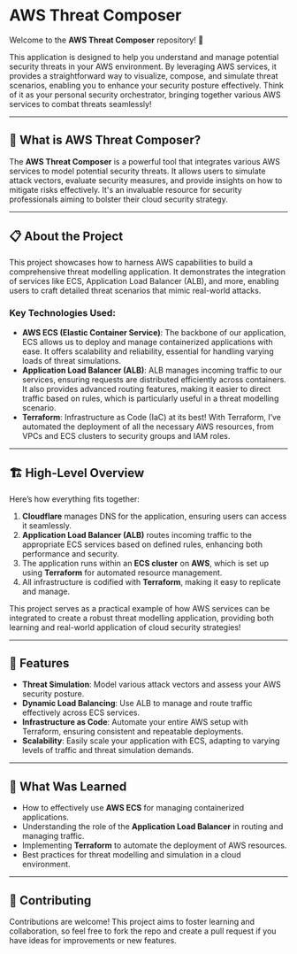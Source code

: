 <!DOCTYPE html>
<html lang="en">
<head>
    <meta charset="UTF-8">
    <meta name="viewport" content="width=device-width, initial-scale=1.0">
    <title>AWS Threat Composer</title>
</head>
<body>

<h1>AWS Threat Composer</h1>

<p>Welcome to the <strong>AWS Threat Composer</strong> repository! 🎉</p>

<p>This application is designed to help you understand and manage potential security threats in your AWS environment. By leveraging AWS services, it provides a straightforward way to visualize, compose, and simulate threat scenarios, enabling you to enhance your security posture effectively. Think of it as your personal security orchestrator, bringing together various AWS services to combat threats seamlessly!</p>

<hr>

<h2>🌟 What is AWS Threat Composer?</h2>

<p>The <strong>AWS Threat Composer</strong> is a powerful tool that integrates various AWS services to model potential security threats. It allows users to simulate attack vectors, evaluate security measures, and provide insights on how to mitigate risks effectively. It's an invaluable resource for security professionals aiming to bolster their cloud security strategy.</p>

<hr>

<h2>📋 About the Project</h2>

<p>This project showcases how to harness AWS capabilities to build a comprehensive threat modelling application. It demonstrates the integration of services like ECS, Application Load Balancer (ALB), and more, enabling users to craft detailed threat scenarios that mimic real-world attacks.</p>

<h3>Key Technologies Used:</h3>
<ul>
    <li><strong>AWS ECS (Elastic Container Service)</strong>: The backbone of our application, ECS allows us to deploy and manage containerized applications with ease. It offers scalability and reliability, essential for handling varying loads of threat simulations.</li>
    <li><strong>Application Load Balancer (ALB)</strong>: ALB manages incoming traffic to our services, ensuring requests are distributed efficiently across containers. It also provides advanced routing features, making it easier to direct traffic based on rules, which is particularly useful in a threat modelling scenario.</li>
    <li><strong>Terraform</strong>: Infrastructure as Code (IaC) at its best! With Terraform, I’ve automated the deployment of all the necessary AWS resources, from VPCs and ECS clusters to security groups and IAM roles.</li>
</ul>

<hr>

<h2>🏗️ High-Level Overview</h2>

<p>Here’s how everything fits together:</p>

<ol>
    <li><strong>Cloudflare</strong> manages DNS for the application, ensuring users can access it seamlessly.</li>
    <li><strong>Application Load Balancer (ALB)</strong> routes incoming traffic to the appropriate ECS services based on defined rules, enhancing both performance and security.</li>
    <li>The application runs within an <strong>ECS cluster</strong> on <strong>AWS</strong>, which is set up using <strong>Terraform</strong> for automated resource management.</li>
    <li>All infrastructure is codified with <strong>Terraform</strong>, making it easy to replicate and manage.</li>
</ol>

<p>This project serves as a practical example of how AWS services can be integrated to create a robust threat modelling application, providing both learning and real-world application of cloud security strategies!</p>

<hr>

<h2>🚀 Features</h2>

<ul>
    <li><strong>Threat Simulation</strong>: Model various attack vectors and assess your AWS security posture.</li>
    <li><strong>Dynamic Load Balancing</strong>: Use ALB to manage and route traffic effectively across ECS services.</li>
    <li><strong>Infrastructure as Code</strong>: Automate your entire AWS setup with Terraform, ensuring consistent and repeatable deployments.</li>
    <li><strong>Scalability</strong>: Easily scale your application with ECS, adapting to varying levels of traffic and threat simulation demands.</li>
</ul>

<hr>

<h2>🎯 What Was Learned</h2>
<ul>
    <li>How to effectively use <strong>AWS ECS</strong> for managing containerized applications.</li>
    <li>Understanding the role of the <strong>Application Load Balancer</strong> in routing and managing traffic.</li>
    <li>Implementing <strong>Terraform</strong> to automate the deployment of AWS resources.</li>
    <li>Best practices for threat modelling and simulation in a cloud environment.</li>
</ul>

<hr>

<h2>🤝 Contributing</h2>
<p>Contributions are welcome! This project aims to foster learning and collaboration, so feel free to fork the repo and create a pull request if you have ideas for improvements or new features.</p>

</body>
</html>
